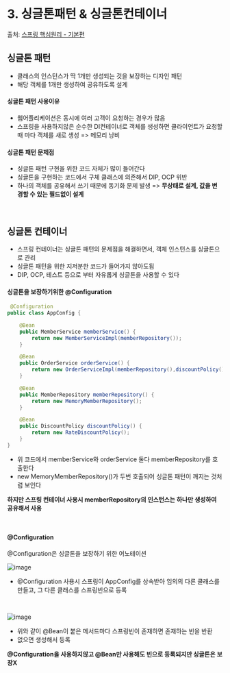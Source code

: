 # 3. 싱글톤패턴 & 싱글톤컨테이너

출처: [스프링 핵심원리 - 기본편](https://www.inflearn.com/course/%EC%8A%A4%ED%94%84%EB%A7%81-%ED%95%B5%EC%8B%AC-%EC%9B%90%EB%A6%AC-%EA%B8%B0%EB%B3%B8%ED%8E%B8/dashboard)

## 싱글톤 패턴

* 클래스의 인스턴스가 딱 1개만 생성되는 것을 보장하는 디자인 패턴
* 해당 객체를 1개만 생성하여 공유하도록 설계

#### 싱글톤 패턴 사용이유

* 웹어플리케이션은 동시에 여러 고객이 요청하는 경우가 많음
* 스프링을 사용하지않은 순수한 DI컨테이너로 객체를 생성하면 클라이언트가 요청할때 마다 객체를 새로 생성 => 메모리 낭비

#### 싱글톤 패턴 문제점

* 싱글톤 패턴 구현을 위한 코드 자체가 많이 들어간다
* 싱글톤을 구현하는 코드에서 구체 클래스에 의존해서 DIP, OCP 위반
* 하나의 객체를 공유해서 쓰기 때문에 동기화 문제 발생 => **무상태로 설계, 값을 변경할 수 있는 필드없이 설계**

<br>

## 싱글톤 컨테이너

* 스프링 컨테이너는 싱글톤 패턴의 문제점을 해결하면서, 객체 인스턴스를 싱글톤으로 관리
* 싱글톤 패턴을 위한 지저분한 코드가 들어가지 않아도됨
* DIP, OCP, 테스트 등으로 부터 자유롭게 싱글톤을 사용할 수 있다

#### 싱글톤을 보장하기위한 @Configuration

```java
 @Configuration
public class AppConfig {

    @Bean
    public MemberService memberService() {
        return new MemberServiceImpl(memberRepository());
    }

    @Bean
    public OrderService orderService() {
        return new OrderServiceImpl(memberRepository(),discountPolicy());
    }

    @Bean
    public MemberRepository memberRepository() {
        return new MemoryMemberRepository();
    }

    @Bean
    public DiscountPolicy discountPolicy() {
        return new RateDiscountPolicy();
    }
}
```

* 위 코드에서 memberService와 orderService 둘다 memberRepository를 호출한다
* new MemoryMemberRepository()가 두번 호출되어 싱글톤 패턴이 깨지는 것처럼 보인다

**하지만 스프링 컨테이너 사용시 memberRepository의 인스턴스는 하나만 생성하여 공유해서 사용**

<br>

#### @Configuration

@Configuration은 싱글톤을 보장하기 위한 어노테이션

![image](https://user-images.githubusercontent.com/83762364/184527585-8945890b-d025-4db3-84c4-79dad1a3f1fd.png)

* @Configuration 사용시 스프링이 AppConfig를 상속받아 임의의 다른 클래스를 만들고, 그 다른 클래스를 스프링빈으로 등록

<br>

![image](https://user-images.githubusercontent.com/83762364/184527669-4967d66d-e8ea-4b6e-a4f1-7a34a5b97b1c.png)

* 위와 같이 @Bean이 붙은 메서드마다 스프링빈이 존재하면 존재하는 빈을 반환
* 없으면 생성해서 등록

**@Configuration을 사용하지않고 @Bean만 사용해도 빈으로 등록되지만 싱글톤은 보장X**


 
 
